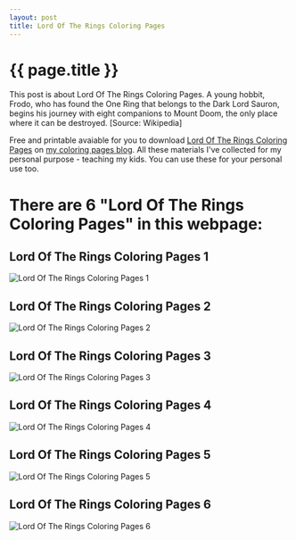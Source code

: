 ```yaml
---
layout: post
title: Lord Of The Rings Coloring Pages
---
```


{{ page.title }}
================

This post is about Lord Of The Rings Coloring Pages. A young hobbit, Frodo, who has found the One Ring that belongs to the Dark Lord Sauron, begins his journey with eight companions to Mount Doom, the only place where it can be destroyed. [Source: Wikipedia]

Free and printable avaiable for you to download [Lord Of The Rings Coloring Pages](https://coloring-pages.github.io/2022/1/11/Lord-Of-The-Rings-Coloring-Pages.html) on [my coloring pages blog](https://coloring-pages.github.io/). All these materials I've collected for my personal purpose - teaching my kids. You can use these for your personal use too.

# **There are 6 "Lord Of The Rings Coloring Pages" in this webpage:**

## Lord Of The Rings Coloring Pages 1

![Lord Of The Rings Coloring Pages 1](https://coloring-pages.github.io/coloring-pages/Lord-Of-The-Rings-Coloring-Pages-1.png)

<script async src="https://pagead2.googlesyndication.com/pagead/js/adsbygoogle.js?client=ca-pub-6753140515841889" crossorigin="anonymous"></script> <ins class="adsbygoogle" style="display:block" data-ad-format="autorelaxed" data-ad-client="ca-pub-6753140515841889" data-ad-slot="5405745125"></ins><script>(adsbygoogle = window.adsbygoogle || []).push({}); </script>

## Lord Of The Rings Coloring Pages 2

![Lord Of The Rings Coloring Pages 2](https://coloring-pages.github.io/coloring-pages/Lord-Of-The-Rings-Coloring-Pages-2.png)

## Lord Of The Rings Coloring Pages 3

![Lord Of The Rings Coloring Pages 3](https://coloring-pages.github.io/coloring-pages/Lord-Of-The-Rings-Coloring-Pages-3.png)

## Lord Of The Rings Coloring Pages 4

![Lord Of The Rings Coloring Pages 4](https://coloring-pages.github.io/coloring-pages/Lord-Of-The-Rings-Coloring-Pages-4.png)

## Lord Of The Rings Coloring Pages 5

![Lord Of The Rings Coloring Pages 5](https://coloring-pages.github.io/coloring-pages/Lord-Of-The-Rings-Coloring-Pages-5.png)

## Lord Of The Rings Coloring Pages 6

![Lord Of The Rings Coloring Pages 6](https://coloring-pages.github.io/coloring-pages/Lord-Of-The-Rings-Coloring-Pages-6.png)

<script async src="https://pagead2.googlesyndication.com/pagead/js/adsbygoogle.js?client=ca-pub-6753140515841889" crossorigin="anonymous"></script> <ins class="adsbygoogle" style="display:block" data-ad-format="autorelaxed" data-ad-client="ca-pub-6753140515841889" data-ad-slot="5405745125"></ins><script>(adsbygoogle = window.adsbygoogle || []).push({}); </script>

